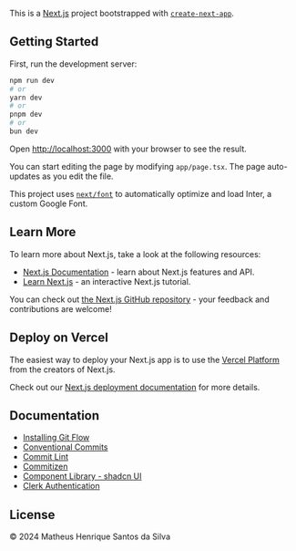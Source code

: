 This is a [Next.js](https://nextjs.org/) project bootstrapped with [`create-next-app`](https://github.com/vercel/next.js/tree/canary/packages/create-next-app).

## Getting Started

First, run the development server:

```bash
npm run dev
# or
yarn dev
# or
pnpm dev
# or
bun dev
```

Open [http://localhost:3000](http://localhost:3000) with your browser to see the result.

You can start editing the page by modifying `app/page.tsx`. The page auto-updates as you edit the file.

This project uses [`next/font`](https://nextjs.org/docs/basic-features/font-optimization) to automatically optimize and load Inter, a custom Google Font.

## Learn More

To learn more about Next.js, take a look at the following resources:

- [Next.js Documentation](https://nextjs.org/docs) - learn about Next.js features and API.
- [Learn Next.js](https://nextjs.org/learn) - an interactive Next.js tutorial.

You can check out [the Next.js GitHub repository](https://github.com/vercel/next.js/) - your feedback and contributions are welcome!

## Deploy on Vercel

The easiest way to deploy your Next.js app is to use the [Vercel Platform](https://vercel.com/new?utm_medium=default-template&filter=next.js&utm_source=create-next-app&utm_campaign=create-next-app-readme) from the creators of Next.js.

Check out our [Next.js deployment documentation](https://nextjs.org/docs/deployment) for more details.

## Documentation
- [Installing Git Flow](https://github.com/petervanderdoes/gitflow-avh/wiki/Installation)
- [Conventional Commits](https://www.conventionalcommits.org/en/v1.0.0/)
- [Commit Lint](https://commitlint.js.org/#/guides-local-setup)
- [Commitizen](https://github.com/commitizen/cz-cli)
- [Component Library - shadcn UI](https://ui.shadcn.com/docs)
- [Clerk Authentication](https://clerk.com/docs/quickstarts/nextjs?_gl=1*1fsuros*_gcl_au*MTMwNDA2NjU5OC4xNzA2MzM1NzY1*_ga*NTAyNjk4MDUyLjE3MDYzMzU3NjU.*_ga_1WMF5X234K*MTcwNjMzNTc2NS4xLjEuMTcwNjMzNTg2Ny4wLjAuMA..)

## License

© 2024 Matheus Henrique Santos da Silva